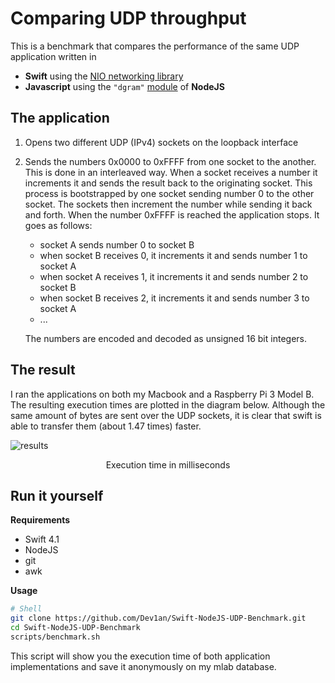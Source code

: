 # Comparing UDP throughput

This is a benchmark that compares the performance of the same UDP application written in

- **Swift** using the [NIO networking library](https://github.com/apple/swift-nio)
- **Javascript** using the `"dgram"` [module](https://nodejs.org/dist/latest-v8.x/docs/api/dgram.html) of **NodeJS**

## The application

1. Opens two different UDP (IPv4) sockets on the loopback interface
2. Sends the numbers 0x0000 to 0xFFFF from one socket to the another. This is done in an interleaved way. When a socket receives a number it increments it and sends the result back to the originating socket. This process is bootstrapped by one socket sending number 0 to the other socket. The sockets then increment the number while sending it back and forth. When the number 0xFFFF is reached the application stops. It goes as follows:
   - socket A sends number 0 to socket B
   - when socket B receives 0, it increments it and sends number 1 to socket A
   - when socket A receives 1, it increments it and sends number 2 to socket B
   - when socket B receives 2, it increments it and sends number 3 to socket A
   - ...

   The numbers are encoded and decoded as unsigned 16 bit integers.

## The result

I ran the applications on both my Macbook and a Raspberry Pi 3 Model B. The resulting execution times are plotted in the diagram below. Although the same amount of bytes are sent over the UDP sockets, it is clear that swift is able to transfer them (about 1.47 times) faster.

![results](https://dev1an.github.io/Swift-NodeJS-UDP-Benchmark/results.svg)

<p align="center">Execution time in milliseconds</p>

## Run it yourself

**Requirements**

- Swift 4.1
- NodeJS
- git
- awk

**Usage**

```sh
# Shell
git clone https://github.com/Dev1an/Swift-NodeJS-UDP-Benchmark.git
cd Swift-NodeJS-UDP-Benchmark
scripts/benchmark.sh
```

This script will show you the execution time of both application implementations and save it anonymously on my mlab database.